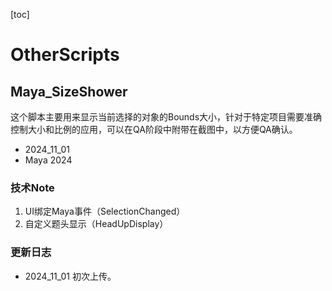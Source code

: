 [toc]

# OtherScripts

## Maya_SizeShower

这个脚本主要用来显示当前选择的对象的Bounds大小，针对于特定项目需要准确控制大小和比例的应用，可以在QA阶段中附带在截图中，以方便QA确认。

- 2024_11_01
- Maya 2024

### 技术Note

1. UI绑定Maya事件（SelectionChanged）
2. 自定义题头显示（HeadUpDisplay）

### 更新日志

- 2024_11_01
初次上传。